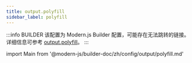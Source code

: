 ```yaml
---
title: output.polyfill
sidebar_label: polyfill
---
```


:::info BUILDER
该配置为 Modern.js Builder 配置，可能存在无法跳转的链接。详细信息可参考 [output.polyfill](https://modernjs.dev/builder/zh/api/config-output.html#output-polyfill)。
:::

import Main from '@modern-js/builder-doc/zh/config/output/polyfill.md'

<Main />
